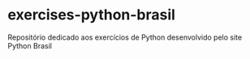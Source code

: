 # exercises-python-brasil
Repositório  dedicado aos exercícios de Python desenvolvido pelo site Python Brasil

